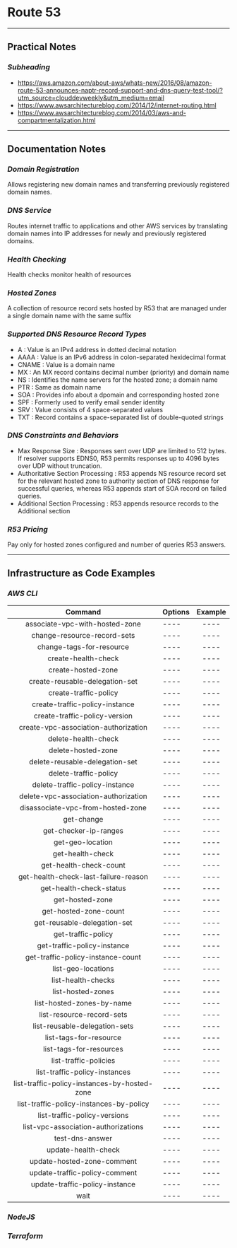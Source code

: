 # Route 53

---

## Practical Notes

### *Subheading*
- https://aws.amazon.com/about-aws/whats-new/2016/08/amazon-route-53-announces-naptr-record-support-and-dns-query-test-tool/?utm_source=clouddevweekly&utm_medium=email
- https://www.awsarchitectureblog.com/2014/12/internet-routing.html
- https://www.awsarchitectureblog.com/2014/03/aws-and-compartmentalization.html

---

## Documentation Notes

### *Domain Registration*

Allows registering new domain names and transferring previously registered domain names.

### *DNS Service*

Routes internet traffic to applications and other AWS services by translating domain names into IP addresses for newly and previously registered domains.

### *Health Checking*

Health checks monitor health of resources

### *Hosted Zones*

A collection of resource record sets hosted by R53 that are managed under a single domain name with the same suffix

### *Supported DNS Resource Record Types*
  - A : Value is an IPv4 address in dotted decimal notation
  - AAAA : Value is an IPv6 address in colon-separated hexidecimal format
  - CNAME : Value is a domain name
  - MX : An MX record contains decimal number (priority) and domain name
  - NS : Identifies the name servers for the hosted zone; a domain name
  - PTR : Same as domain name
  - SOA : Provides info about a dpomain and corresponding hosted zone
  - SPF : Formerly used to verify email sender identity
  - SRV : Value consists of 4 space-separated values
  - TXT : Record contains a space-separated list of double-quoted strings

### *DNS Constraints and Behaviors*

  - Max Response Size : Responses sent over UDP are limited to 512 bytes. If resolver supports EDNS0, R53 permits responses up to 4096 bytes over UDP without truncation.
  - Authoritative Section Processing : R53 appends NS resource record set for the relevant hosted zone to authority section of DNS response for successful queries, whereas R53 appends start of SOA record on failed queries.
  - Additional Section Processing : R53 appends resource records to the Additional section

### *R53 Pricing*

Pay only for hosted zones configured and number of queries R53 answers.

---

## Infrastructure as Code Examples

### *AWS CLI*

| Command        | Options      | Example  |
| :-------------:|------------- | :-----:  |
| associate-vpc-with-hosted-zone | ---- | ---- |
| change-resource-record-sets | ---- | ---- |
| change-tags-for-resource | ---- | ---- |
| create-health-check | ---- | ---- |
| create-hosted-zone | ---- | ---- |
| create-reusable-delegation-set | ---- | ---- |
| create-traffic-policy | ---- | ---- |
| create-traffic-policy-instance | ---- | ---- |
| create-traffic-policy-version | ---- | ---- |
| create-vpc-association-authorization | ---- | ---- |
| delete-health-check | ---- | ---- |
| delete-hosted-zone | ---- | ---- |
| delete-reusable-delegation-set | ---- | ---- |
| delete-traffic-policy | ---- | ---- |
| delete-traffic-policy-instance | ---- | ---- |
| delete-vpc-association-authorization | ---- | ---- |
| disassociate-vpc-from-hosted-zone | ---- | ---- |
| get-change | ---- | ---- |
| get-checker-ip-ranges | ---- | ---- |
| get-geo-location | ---- | ---- |
| get-health-check | ---- | ---- |
| get-health-check-count | ---- | ---- |
| get-health-check-last-failure-reason | ---- | ---- |
| get-health-check-status | ---- | ---- |
| get-hosted-zone | ---- | ---- |
| get-hosted-zone-count | ---- | ---- |
| get-reusable-delegation-set | ---- | ---- |
| get-traffic-policy | ---- | ---- |
| get-traffic-policy-instance | ---- | ---- |
| get-traffic-policy-instance-count | ---- | ---- |
| list-geo-locations | ---- | ---- |
| list-health-checks | ---- | ---- |
| list-hosted-zones | ---- | ---- |
| list-hosted-zones-by-name | ---- | ---- |
| list-resource-record-sets | ---- | ---- |
| list-reusable-delegation-sets | ---- | ---- |
| list-tags-for-resource | ---- | ---- |
| list-tags-for-resources | ---- | ---- |
| list-traffic-policies | ---- | ---- |
| list-traffic-policy-instances | ---- | ---- |
| list-traffic-policy-instances-by-hosted-zone | ---- | ---- |
| list-traffic-policy-instances-by-policy | ---- | ---- |
| list-traffic-policy-versions | ---- | ---- |
| list-vpc-association-authorizations | ---- | ---- |
| test-dns-answer | ---- | ---- |
| update-health-check | ---- | ---- |
| update-hosted-zone-comment | ---- | ---- |
| update-traffic-policy-comment | ---- | ---- |
| update-traffic-policy-instance | ---- | ---- |
| wait | ---- | ---- |

### *NodeJS*

### *Terraform*
